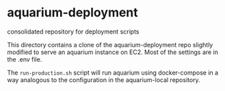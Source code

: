 # aquarium-deployment
consolidated repository for deployment scripts

This directory contains a clone of the aquarium-deployment repo slightly
modified to serve an aquarium instance on EC2.
Most of the settings are in the .env file.

The `run-production.sh` script will run aquarium using docker-compose in a way
analogous to the configuration in the aquarium-local repository.
